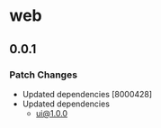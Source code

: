 # web

## 0.0.1

### Patch Changes

- Updated dependencies [8000428]
- Updated dependencies
  - ui@1.0.0
